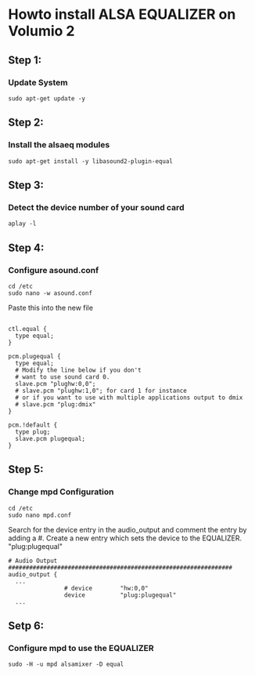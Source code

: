 # Howto install ALSA EQUALIZER on Volumio 2


## Step 1: 
### Update System

```
sudo apt-get update -y
```

## Step 2: 
### Install the alsaeq modules

```
sudo apt-get install -y libasound2-plugin-equal
```

## Step 3: 
### Detect the device number of your sound card

```
aplay -l
```

## Step 4: 
### Configure asound.conf

```
cd /etc
sudo nano -w asound.conf
```

Paste this into the new file

```

ctl.equal {
  type equal;
}

pcm.plugequal {
  type equal;
  # Modify the line below if you don't
  # want to use sound card 0.
  slave.pcm "plughw:0,0";
  # slave.pcm "plughw:1,0"; for card 1 for instance
  # or if you want to use with multiple applications output to dmix
  # slave.pcm "plug:dmix"
}

pcm.!default {
  type plug;
  slave.pcm plugequal;
}

```

## Step 5: 
### Change mpd Configuration

```
cd /etc
sudo nano mpd.conf
```

Search for the device entry in the audio_output and comment the entry by adding a #.
Create a new entry which sets the device to the EQUALIZER. "plug:plugequal"

```
# Audio Output ################################################################
audio_output {
  ...
                # device        "hw:0,0"
                device          "plug:plugequal" 
  ...                
```

## Setp 6: 
### Configure mpd to use the EQUALIZER

```
sudo -H -u mpd alsamixer -D equal
```

